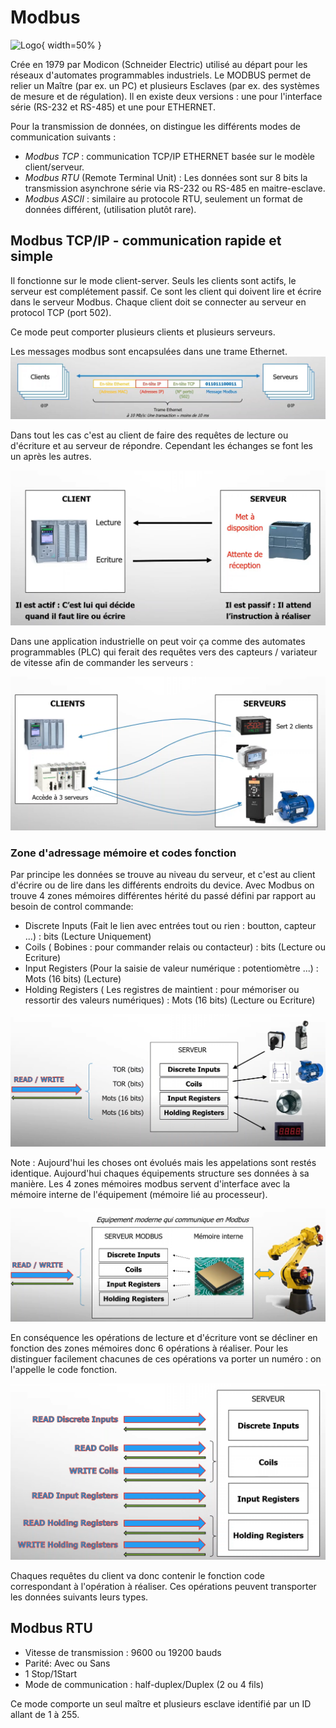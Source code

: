 # Modbus

![Logo](https://www.wago.com/medias/modbus-1280?context=bWFzdGVyfGltYWdlc3wzNTcwMHxpbWFnZS9qcGVnfGltYWdlcy9oZTIvaDkzLzEwNDMxMjc5ODI0OTI2LmpwZ3wwNzk2M2EwOGEyYzc5ZTFhZWUyOWIxNWQzZjk1OTNkZGE4ZDQ4MmU2ZDMxYjQwODA2MjgxMjk4M2U3NzJlZjhi){ width=50% }

Crée en 1979 par Modicon (Schneider Electric) utilisé au départ pour les réseaux d'automates programmables industriels.
Le MODBUS permet de relier un Maître (par ex. un PC) et plusieurs Esclaves (par ex. des systèmes de mesure et de régulation). Il en existe deux versions : une pour l'interface série (RS-232 et RS-485) et une pour ETHERNET.


Pour la transmission de données, on distingue les différents modes de communication suivants :

- *Modbus TCP* : communication TCP/IP ETHERNET basée sur le modèle client/serveur.
- *Modbus RTU* (Remote Terminal Unit) : Les données sont sur 8 bits la transmission asynchrone série via RS-232 ou RS-485 en maitre-esclave.
- *Modbus ASCII* : similaire au protocole RTU, seulement un format de données différent, (utilisation plutôt rare).


## Modbus TCP/IP - communication rapide et simple

Il fonctionne sur le mode client-server. Seuls les clients sont actifs, le serveur est complétement passif.
Ce sont les client qui doivent lire et écrire dans le serveur Modbus.
Chaque client doit se connecter au serveur en protocol TCP (port 502).

Ce mode peut comporter plusieurs clients et plusieurs serveurs.

Les messages modbus sont encapsulées dans une trame Ethernet.
![modbus_tcp_1](./images/modbus_tcp_1.png)

Dans tout les cas c'est au client de faire des requêtes de lecture ou d'écriture et au serveur de répondre.
Cependant les échanges se font les un après les autres.

![modbus_tcp_2](./images/modbus_tcp_2.png)

Dans une application industrielle on peut voir ça comme des automates programmables (PLC) qui ferait des requêtes vers des capteurs / variateur de vitesse afin de commander les serveurs :

![modbus_tcp_3](./images/modbus_tcp_3.png)

### Zone d'adressage mémoire et codes fonction
Par principe les données se trouve au niveau du serveur, et c'est au client d'écrire ou de lire dans les différents endroits du device.
Avec Modbus on trouve 4 zones mémoires différentes hérité du passé défini par rapport au besoin de control commande:
- Discrete Inputs (Fait le lien avec entrées tout ou rien : boutton, capteur ...) : bits (Lecture Uniquement)
- Coils ( Bobines : pour commander relais ou contacteur) : bits (Lecture ou Ecriture)
- Input Registers (Pour la saisie de valeur numérique : potentiomètre ...) : Mots (16 bits) (Lecture)
- Holding Registers ( Les registres de maintient : pour mémoriser ou ressortir des valeurs numériques) : Mots (16 bits) (Lecture ou Ecriture)

![modbus_tcp_4](./images/modbus_tcp_4.png)

Note : Aujourd'hui les choses ont évolués mais les appelations sont restés identique.
Aujourd'hui chaques équipements structure ses données à sa manière.
Les 4 zones mémoires modbus servent d'interface avec la mémoire interne de l'équipement (mémoire lié au processeur).

![modbus_tcp_5](./images/modbus_tcp_5.png)

En conséquence les opérations de lecture et d'écriture vont se décliner en fonction des zones mémoires donc 6 opérations à réaliser.
Pour les distinguer facilement chacunes de ces opérations va porter un numéro : on l'appelle le code fonction.

![modbus_tcp_6](./images/modbus_tcp_6.png)

Chaques requêtes du client va donc contenir le fonction code correspondant à l'opération à réaliser.
Ces opérations peuvent transporter les données suivants leurs types.





## Modbus RTU
- Vitesse de transmission : 9600 ou 19200 bauds
- Parité: Avec ou Sans
- 1 Stop/1Start
- Mode de communication : half-duplex/Duplex (2 ou 4 fils)

Ce mode comporte un seul maître et plusieurs esclave identifié par un ID allant de 1 à 255.
